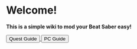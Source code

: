 # Welcome!
**This is a simple wiki to mod your Beat Saber easy!**

<a href="/preQuest.md">
<button class="inline-flex text-white bg-indigo-500 border-0 py-1 px-4 focus:outline-none hover:bg-indigo-400 text-lg rounded-full mr-2">
Quest Guide
</button>
</a><a href="/prePC.md">
<button class="inline-flex text-white bg-indigo-500 border-0 py-1 px-4 focus:outline-none hover:bg-indigo-400 text-lg rounded-full">
PC Guide
</button></a>
